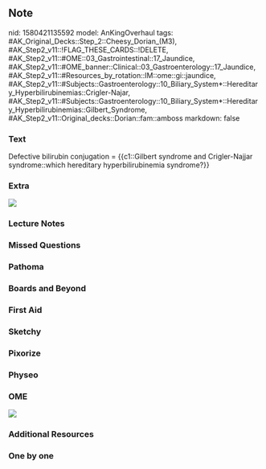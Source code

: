 ## Note
nid: 1580421135592
model: AnKingOverhaul
tags: #AK_Original_Decks::Step_2::Cheesy_Dorian_(M3), #AK_Step2_v11::!FLAG_THESE_CARDS::!DELETE, #AK_Step2_v11::#OME::03_Gastrointestinal::17_Jaundice, #AK_Step2_v11::#OME_banner::Clinical::03_Gastroenterology::17_Jaundice, #AK_Step2_v11::#Resources_by_rotation::IM::ome::gi::jaundice, #AK_Step2_v11::#Subjects::Gastroenterology::10_Biliary_System*::Hereditary_Hyperbilirubinemias::Crigler-Najar, #AK_Step2_v11::#Subjects::Gastroenterology::10_Biliary_System*::Hereditary_Hyperbilirubinemias::Gilbert_Syndrome, #AK_Step2_v11::Original_decks::Dorian::fam::amboss
markdown: false

### Text
Defective bilirubin conjugation = {{c1::Gilbert syndrome and Crigler-Najjar syndrome::which hereditary hyperbilirubinemia syndrome?}}

### Extra
<b><i><img src="paste-17506424137449473.jpg"></i></b>

### Lecture Notes


### Missed Questions


### Pathoma


### Boards and Beyond


### First Aid


### Sketchy


### Pixorize


### Physeo


### OME
<div class="ome-widget">
  <a href=
  "https://onlinemeded.org/spa/gastroenterology/jaundice/acquire?ref=anki">
  <img src="_OME_AnkiFlashcards_Lesson_4.png"></a>
</div>

### Additional Resources


### One by one

